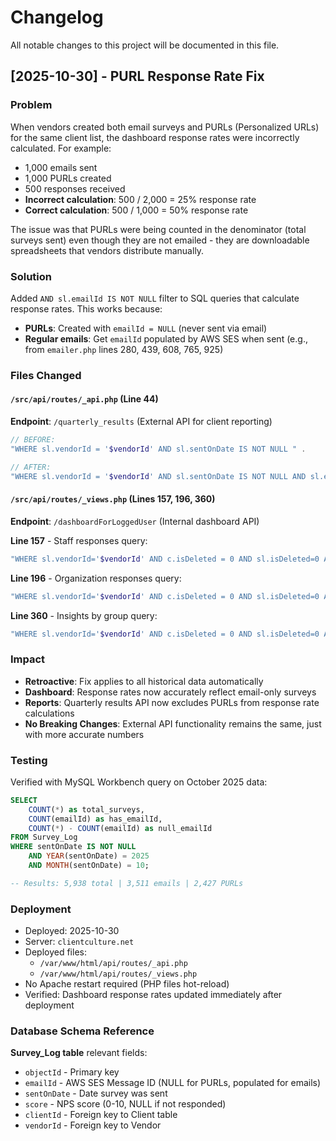 # Changelog

All notable changes to this project will be documented in this file.

## [2025-10-30] - PURL Response Rate Fix

### Problem
When vendors created both email surveys and PURLs (Personalized URLs) for the same client list, the dashboard response rates were incorrectly calculated. For example:
- 1,000 emails sent
- 1,000 PURLs created
- 500 responses received
- **Incorrect calculation**: 500 / 2,000 = 25% response rate
- **Correct calculation**: 500 / 1,000 = 50% response rate

The issue was that PURLs were being counted in the denominator (total surveys sent) even though they are not emailed - they are downloadable spreadsheets that vendors distribute manually.

### Solution
Added `AND sl.emailId IS NOT NULL` filter to SQL queries that calculate response rates. This works because:
- **PURLs**: Created with `emailId = NULL` (never sent via email)
- **Regular emails**: Get `emailId` populated by AWS SES when sent (e.g., from `emailer.php` lines 280, 439, 608, 765, 925)

### Files Changed

#### `/src/api/routes/_api.php` (Line 44)
**Endpoint**: `/quarterly_results` (External API for client reporting)

```php
// BEFORE:
"WHERE sl.vendorId = '$vendorId' AND sl.sentOnDate IS NOT NULL " .

// AFTER:
"WHERE sl.vendorId = '$vendorId' AND sl.sentOnDate IS NOT NULL AND sl.emailId IS NOT NULL " .
```

#### `/src/api/routes/_views.php` (Lines 157, 196, 360)
**Endpoint**: `/dashboardForLoggedUser` (Internal dashboard API)

**Line 157** - Staff responses query:
```php
"WHERE sl.vendorId='$vendorId' AND c.isDeleted = 0 AND sl.isDeleted=0 AND s.type=0 AND sl.emailId IS NOT NULL " .
```

**Line 196** - Organization responses query:
```php
"WHERE sl.vendorId='$vendorId' AND c.isDeleted = 0 AND sl.isDeleted=0 AND s.type=0 AND sl.emailId IS NOT NULL $whereClause " .
```

**Line 360** - Insights by group query:
```php
"WHERE sl.vendorId='$vendorId' AND c.isDeleted = 0 AND sl.isDeleted=0 AND s.type=0 AND sl.emailId IS NOT NULL AND u.active=1 " .
```

### Impact
- **Retroactive**: Fix applies to all historical data automatically
- **Dashboard**: Response rates now accurately reflect email-only surveys
- **Reports**: Quarterly results API now excludes PURLs from response rate calculations
- **No Breaking Changes**: External API functionality remains the same, just with more accurate numbers

### Testing
Verified with MySQL Workbench query on October 2025 data:
```sql
SELECT
    COUNT(*) as total_surveys,
    COUNT(emailId) as has_emailId,
    COUNT(*) - COUNT(emailId) as null_emailId
FROM Survey_Log
WHERE sentOnDate IS NOT NULL
    AND YEAR(sentOnDate) = 2025
    AND MONTH(sentOnDate) = 10;

-- Results: 5,938 total | 3,511 emails | 2,427 PURLs
```

### Deployment
- Deployed: 2025-10-30
- Server: `clientculture.net`
- Deployed files:
  - `/var/www/html/api/routes/_api.php`
  - `/var/www/html/api/routes/_views.php`
- No Apache restart required (PHP files hot-reload)
- Verified: Dashboard response rates updated immediately after deployment

### Database Schema Reference
**Survey_Log table** relevant fields:
- `objectId` - Primary key
- `emailId` - AWS SES Message ID (NULL for PURLs, populated for emails)
- `sentOnDate` - Date survey was sent
- `score` - NPS score (0-10, NULL if not responded)
- `clientId` - Foreign key to Client table
- `vendorId` - Foreign key to Vendor
